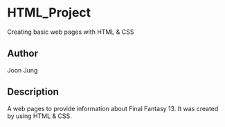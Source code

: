 # HTML_Project
Creating basic web pages with HTML &amp; CSS

## Author

Joon Jung

## Description

A web pages to provide information about Final Fantasy 13. It was created by using HTML & CSS.
